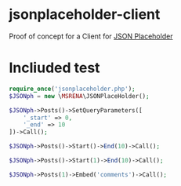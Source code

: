 # jsonplaceholder-client
Proof of concept for a Client for [JSON Placeholder](https://github.com/typicode/jsonplaceholder "JSON PlaceHolder")


# Incliuded test

```php
require_once('jsonplaceholder.php');
$JSONph = new \MSRENA\JSONPlaceHolder();

$JSONph->Posts()->SetQueryParameters([
    '_start' => 0,
    '_end' => 10
])->Call();

$JSONph->Posts()->Start()->End(10)->Call();

$JSONph->Posts()->Start(1)->End(10)->Call();

$JSONph->Posts(1)->Embed('comments')->Call();
